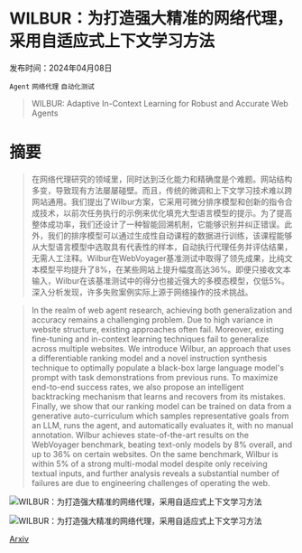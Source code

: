 # WILBUR：为打造强大精准的网络代理，采用自适应式上下文学习方法

发布时间：2024年04月08日

`Agent` `网络代理` `自动化测试`

> WILBUR: Adaptive In-Context Learning for Robust and Accurate Web Agents

# 摘要

> 在网络代理研究的领域里，同时达到泛化能力和精确度是个难题。网站结构多变，导致现有方法屡屡碰壁。而且，传统的微调和上下文学习技术难以跨网站通用。我们提出了Wilbur方案，它采用可微分排序模型和创新的指令合成技术，以前次任务执行的示例来优化填充大型语言模型的提示。为了提高整体成功率，我们还设计了一种智能回溯机制，它能够识别并纠正错误。此外，我们的排序模型可以通过生成性自动课程的数据进行训练，该课程能够从大型语言模型中选取具有代表性的样本，自动执行代理任务并评估结果，无需人工注释。Wilbur在WebVoyager基准测试中取得了领先成果，比纯文本模型平均提升了8%，在某些网站上提升幅度高达36%。即便只接收文本输入，Wilbur在该基准测试中的得分也接近强大的多模态模型，仅低5%。深入分析发现，许多失败案例实际上源于网络操作的技术挑战。

> In the realm of web agent research, achieving both generalization and accuracy remains a challenging problem. Due to high variance in website structure, existing approaches often fail. Moreover, existing fine-tuning and in-context learning techniques fail to generalize across multiple websites. We introduce Wilbur, an approach that uses a differentiable ranking model and a novel instruction synthesis technique to optimally populate a black-box large language model's prompt with task demonstrations from previous runs. To maximize end-to-end success rates, we also propose an intelligent backtracking mechanism that learns and recovers from its mistakes. Finally, we show that our ranking model can be trained on data from a generative auto-curriculum which samples representative goals from an LLM, runs the agent, and automatically evaluates it, with no manual annotation. Wilbur achieves state-of-the-art results on the WebVoyager benchmark, beating text-only models by 8% overall, and up to 36% on certain websites. On the same benchmark, Wilbur is within 5% of a strong multi-modal model despite only receiving textual inputs, and further analysis reveals a substantial number of failures are due to engineering challenges of operating the web.

![WILBUR：为打造强大精准的网络代理，采用自适应式上下文学习方法](../../../paper_images/2404.05902/x1.png)

![WILBUR：为打造强大精准的网络代理，采用自适应式上下文学习方法](../../../paper_images/2404.05902/x2.png)

[Arxiv](https://arxiv.org/abs/2404.05902)